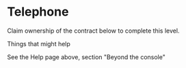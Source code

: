 # Telephone

Claim ownership of the contract below to complete this level.

Things that might help

See the Help page above, section "Beyond the console"

